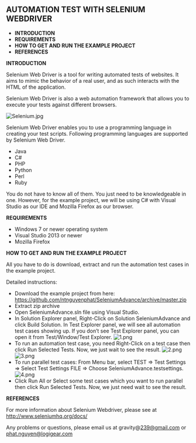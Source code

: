 **AUTOMATION TEST WITH SELENIUM WEBDRIVER**
-------------------------------------------
- **INTRODUCTION**
-  **REQUIREMENTS** 
- **HOW TO GET AND RUN THE EXAMPLE PROJECT** 
- **REFERENCES**


**INTRODUCTION**

Selenium Web Driver is a tool for writing automated tests of websites. It aims to mimic the behavior of a real user, and as such interacts with the HTML of the application.

Selenium Web Driver is also a web automation framework that allows you to execute your tests against different browsers.

 ![Selenium.jpg](http://2.pik.vn/201666e4dba2-e0cd-40bd-83a9-94eb129b0663.jpg)

Selenium Web Driver enables you to use a programming language in creating your test scripts. Following programming languages are supported by Selenium Web Driver.

 - Java
 - C#
 - PHP
 - Python
 - Perl
 - Ruby

You do not have to know all of them. You just need to be knowledgeable in one. However, for the example project, we will be using C# with Visual Studio as our IDE and Mozilla Firefox as our browser.

**REQUIREMENTS**

 - Windows 7 or newer operating system
 - Visual Studio 2013 or newer
 - Mozilla Firefox

**HOW TO GET AND RUN THE EXAMPLE PROJECT**

All you have to do is download, extract and run the automation test cases in the example project.

Detailed instructions:

 - Download the example project from here:
   https://github.com/ntnguyenphat/SeleniumAdvance/archive/master.zip
 - Extract zip archive
 - Open SeleniumAdvance.sln file using Visual Studio.
 - In Solution Explorer panel, Right-Click on Solution SeleniumAdvance
   and click Build Solution. In Test Explorer panel, we will see all
   automation test cases showing up. If you don’t see Test Explorer
   panel, you can open it from Test/Window/Test Explorer.
 ![1.png](http://2.pik.vn/20163228a056-219c-414a-bb0e-d5ee75c82422.png)
 - To run an automation test case, you need Right-Click on a test case
   then click Run Selected Tests. Now, we just wait to see the result.
![2.png](http://2.pik.vn/20165f2abb4d-3c50-4695-b2a3-92c734517985.png)
![3.png](http://2.pik.vn/2016023b735e-38b8-45c4-8432-2de61dbe6fb9.png)
 - To run parallel test cases: From Menu bar, select TEST => Test
   Settings => Select Test Settings FILE => Choose
   SeleniumAdvance.testsettings.
![4.png](http://2.pik.vn/201662ce7c96-5c8c-43d2-abf1-74b0c1253a83.png)
 - Click Run All or Select some test cases which you want to run
   parallel then click Run Selected Tests. Now, we just need wait to see
   the result.

**REFERENCES**

For more information about Selenium Webdriver, please see at http://www.seleniumhq.org/docs/

Any problems or questions, please email us at gravity@239@gmail.com or phat.nguyen@logigear.com
